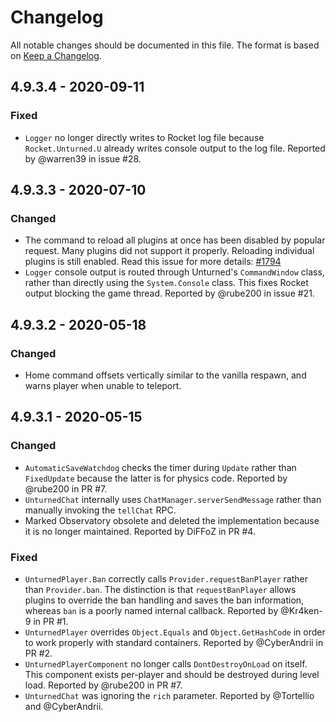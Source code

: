 # Changelog

All notable changes should be documented in this file. The format is based on [Keep a Changelog](https://keepachangelog.com/en/1.0.0/).

## 4.9.3.4 - 2020-09-11

### Fixed
- `Logger` no longer directly writes to Rocket log file because `Rocket.Unturned.U` already writes console output to the log file. Reported by @warren39 in issue #28.

## 4.9.3.3 - 2020-07-10

### Changed
- The command to reload all plugins at once has been disabled by popular request. Many plugins did not support it properly. Reloading individual plugins is still enabled. Read this issue for more details: [#1794](https://github.com/SmartlyDressedGames/Unturned-3.x-Community/issues/1794)
- `Logger` console output is routed through Unturned's `CommandWindow` class, rather than directly using the `System.Console` class. This fixes Rocket output blocking the game thread. Reported by @rube200 in issue #21.

## 4.9.3.2 - 2020-05-18

### Changed
- Home command offsets vertically similar to the vanilla respawn, and warns player when unable to teleport.

## 4.9.3.1 - 2020-05-15

### Changed
- `AutomaticSaveWatchdog` checks the timer during `Update` rather than `FixedUpdate` because the latter is for physics code. Reported by @rube200 in PR #7.
- `UnturnedChat` internally uses `ChatManager.serverSendMessage` rather than manually invoking the `tellChat` RPC. 
- Marked Observatory obsolete and deleted the implementation because it is no longer maintained. Reported by DiFFoZ in PR #4.

### Fixed
- `UnturnedPlayer.Ban` correctly calls `Provider.requestBanPlayer` rather than `Provider.ban`. The distinction is that `requestBanPlayer` allows plugins to override the ban handling and saves the ban information, whereas `ban` is a poorly named internal callback. Reported by @Kr4ken-9 in PR #1.
- `UnturnedPlayer` overrides `Object.Equals` and `Object.GetHashCode` in order to work properly with standard containers. Reported by @CyberAndrii in PR #2.
- `UnturnedPlayerComponent` no longer calls `DontDestroyOnLoad` on itself. This component exists per-player and should be destroyed during level load. Reported by @rube200 in PR #7.
- `UnturnedChat` was ignoring the `rich` parameter. Reported by @Tortellio and @CyberAndrii.
